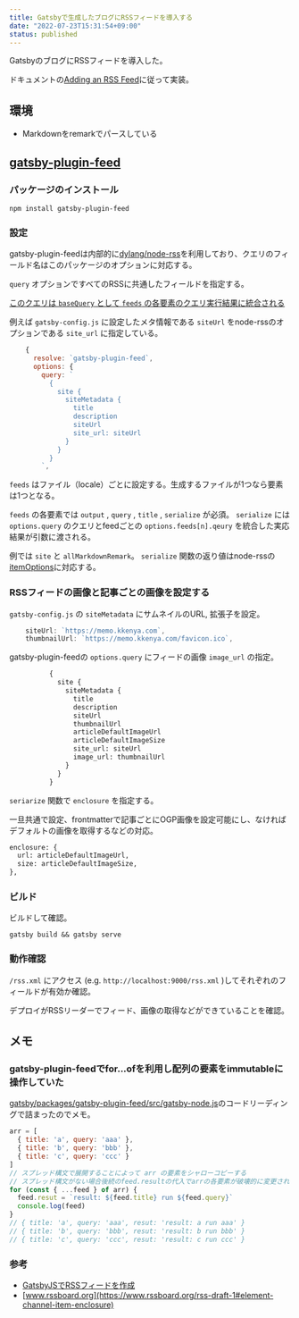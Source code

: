 ```yaml
---
title: Gatsbyで生成したブログにRSSフィードを導入する
date: "2022-07-23T15:31:54+09:00"
status: published
---
```


GatsbyのブログにRSSフィードを導入した。

ドキュメントの[Adding an RSS Feed](https://www.gatsbyjs.com/docs/how-to/adding-common-features/adding-an-rss-feed/)に従って実装。

## 環境

- Markdownをremarkでパースしている

## [gatsby-plugin-feed](https://www.gatsbyjs.com/plugins/gatsby-plugin-feed/)

### パッケージのインストール

```shell
npm install gatsby-plugin-feed
```

### 設定

gatsby-plugin-feedは内部的に[dylang/node-rss](https://github.com/dylang/node-rss)を利用しており、クエリのフィールド名はこのパッケージのオプションに対応する。

`query` オプションですべてのRSSに共通したフィールドを指定する。

[このクエリは `baseQuery` として `feeds` の各要素のクエリ実行結果に統合される](https://github.com/gatsbyjs/gatsby/blob/45bb97ab545e7e597123cac14331e3633d719d63/packages/gatsby-plugin-feed/src/gatsby-node.js#L28)

例えば `gatsby-config.js` に設定したメタ情報である `siteUrl` をnode-rssのオプションである `site_url` に指定している。

```js
    {
      resolve: `gatsby-plugin-feed`,
      options: {
        query: `
          {
            site {
              siteMetadata {
                title
                description
                siteUrl
                site_url: siteUrl
              }
            }
          }
        `,
```

`feeds` はファイル（locale）ごとに設定する。生成するファイルが1つなら要素は1つとなる。

`feeds` の各要素では `output` , `query` , `title` , `serialize` が必須。
`serialize` には `options.query` のクエリとfeedごとの `options.feeds[n].qeury` を統合した実応結果が引数に渡される。

例では `site` と `allMarkdownRemark`。
`serialize` 関数の返り値はnode-rssの[itemOptions](https://github.com/dylang/node-rss#itemoptions)に対応する。

### RSSフィードの画像と記事ごとの画像を設定する

`gatsby-config.js` の `siteMetadata` にサムネイルのURL, 拡張子を設定。

```js
    siteUrl: `https://memo.kkenya.com`,
    thumbnailUrl: `https://memo.kkenya.com/favicon.ico`,
```

gatsby-plugin-feedの `options.query` にフィードの画像 `image_url` の指定。

```graphql
          {
            site {
              siteMetadata {
                title
                description
                siteUrl
                thumbnailUrl
                articleDefaultImageUrl
                articleDefaultImageSize
                site_url: siteUrl
                image_url: thumbnailUrl
              }
            }
          }
```

`seriarize` 関数で `enclosure` を指定する。

一旦共通で設定、frontmatterで記事ごとにOGP画像を設定可能にし、なければデフォルトの画像を取得するなどの対応。

```graphql
enclosure: {
  url: articleDefaultImageUrl,
  size: articleDefaultImageSize,
},
```

### ビルド

ビルドして確認。

```shell
gatsby build && gatsby serve
```

### 動作確認

`/rss.xml` にアクセス (e.g. `http://localhost:9000/rss.xml` )してそれぞれのフィールドが有効か確認。

デプロイがRSSリーダーでフィード、画像の取得などができていることを確認。

## メモ

### gatsby-plugin-feedでfor...ofを利用し配列の要素をimmutableに操作していた

[gatsby/packages/gatsby-plugin-feed/src/gatsby-node.js](https://github.com/gatsbyjs/gatsby/blob/564a8f7358edd2599199e79c902468fa83f916b2/packages/gatsby-plugin-feed/src/gatsby-node.js#L25)のコードリーディングで詰まったのでメモ。

```js
arr = [
  { title: 'a', query: 'aaa' },
  { title: 'b', query: 'bbb' },
  { title: 'c', query: 'ccc' }
]
// スプレッド構文で展開することによって arr の要素をシャローコピーする
// スプレッド構文がない場合後続のfeed.resultの代入でarrの各要素が破壊的に変更される
for (const { ...feed } of arr) {
  feed.resut = `result: ${feed.title} run ${feed.query}`
  console.log(feed)
}
// { title: 'a', query: 'aaa', resut: 'result: a run aaa' }
// { title: 'b', query: 'bbb', resut: 'result: b run bbb' }
// { title: 'c', query: 'ccc', resut: 'result: c run ccc' }
```

### 参考

- [GatsbyJSでRSSフィードを作成](https://www.ya-n.com/blog/2019-07-24-rss-feed/)
- [www.rssboard.org](https://www.rssboard.org/rss-draft-1#element-channel-item-enclosure)
[](https://rpf-noblog.com/2020-05-10/gatsby-hero/)
